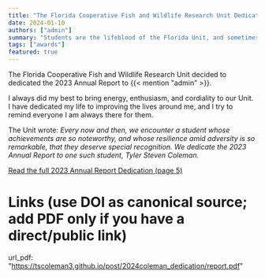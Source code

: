```yaml
---
title: "The Florida Cooperative Fish and Wildlife Research Unit Dedicate the 2023 Annual Report to Tyler Steven Coleman"
date: 2024-01-10
authors: ["admin"]
summary: "Students are the lifeblood of the Florida Unit, and sometimes one deserves special recognition, they said."
tags: ["awards"]
featured: true
---
```


The Florida Cooperative Fish and Wildlife Research Unit decided to dedicated the 2023 Annual Report to {{< mention "admin" >}}.

I always did my best to bring energy, enthusiasm, and cordiality to our Unit. I have dedicated my life to improving the lives around me, and I try to remind everyone I am always there for them.

The Unit wrote: *Every now and then, we encounter a student whose achievements are so noteworthy, and whose resilience amid adversity is so remarkable, that they deserve special recognition. We dedicate the 2023 Annual Report to one such student, Tyler Steven Coleman.*

<p>
  <a href="https://wec.ifas.ufl.edu/coop/publications/"
     class="btn btn-primary" target="_blank" rel="noopener">
    Read the full 2023 Annual Report Dedication (page 5)
  </a>
</p>

# Links (use DOI as canonical source; add PDF only if you have a direct/public link)
url_pdf: "https://tscoleman3.github.io/post/2024coleman_dedication/report.pdf"
